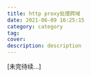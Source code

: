 ```yaml
---
title: http proxy处理跨域
date: 2021-06-09 16:25:15
category: category
tag:
cover:
description: description
---
```


[未完待续...]